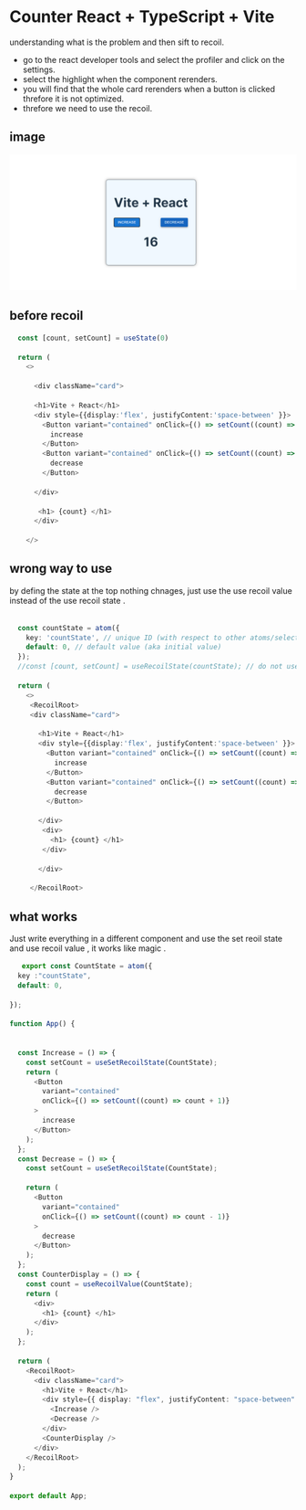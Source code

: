 # Counter  React + TypeScript + Vite

understanding what is the problem and then sift to recoil.

- go to the react developer tools and select the profiler and click on the settings.
- select the highlight when the component rerenders.
- you will find that the whole card rerenders when a button is clicked threfore it is not optimized.
- threfore we need to use the recoil.

## image

 ![counter](recoil_counter-1.png)

## before recoil

```typescript
  const [count, setCount] = useState(0)

  return (
    <>
     
      <div className="card">
       
      <h1>Vite + React</h1>
      <div style={{display:'flex', justifyContent:'space-between' }}>
        <Button variant="contained" onClick={() => setCount((count) => count + 1)}>
          increase
        </Button>
        <Button variant="contained" onClick={() => setCount((count) => count - 1 )}>
          decrease
        </Button>

      </div>
       
       <h1> {count} </h1>
      </div>
     
    </>
```

## wrong way to use

by defing the state at the top nothing chnages, just use the use recoil value instead of the use recoil state .

```typescript

  const countState = atom({
    key: 'countState', // unique ID (with respect to other atoms/selectors)
    default: 0, // default value (aka initial value)
  });
  //const [count, setCount] = useRecoilState(countState); // do not use this and set it at the top level because it chnages nothing . but use the use recoil value and set recoil

  return (
    <>
     <RecoilRoot>
     <div className="card">
       
       <h1>Vite + React</h1>
       <div style={{display:'flex', justifyContent:'space-between' }}>
         <Button variant="contained" onClick={() => setCount((count) => count + 1)}>
           increase
         </Button>
         <Button variant="contained" onClick={() => setCount((count) => count - 1 )}>
           decrease
         </Button>
 
       </div>
        <div>
          <h1> {count} </h1>
        </div>
      
       </div>

     </RecoilRoot>
```

## what works

Just write everything in a different component and use the set reoil state and use recoil value , it works like magic .

```typescript
   export const CountState = atom({
  key :"countState",
  default: 0,

});

function App() {
 

  const Increase = () => {
    const setCount = useSetRecoilState(CountState);
    return (
      <Button
        variant="contained"
        onClick={() => setCount((count) => count + 1)}
      >
        increase
      </Button>
    );
  };
  const Decrease = () => {
    const setCount = useSetRecoilState(CountState);

    return (
      <Button
        variant="contained"
        onClick={() => setCount((count) => count - 1)}
      >
        decrease
      </Button>
    );
  };
  const CounterDisplay = () => {
    const count = useRecoilValue(CountState);
    return (
      <div>
        <h1> {count} </h1>
      </div>
    );
  };

  return (
    <RecoilRoot>
      <div className="card">
        <h1>Vite + React</h1>
        <div style={{ display: "flex", justifyContent: "space-between" }}>
          <Increase />
          <Decrease />
        </div>
        <CounterDisplay />
      </div>
    </RecoilRoot>
  );
}

export default App;
```
